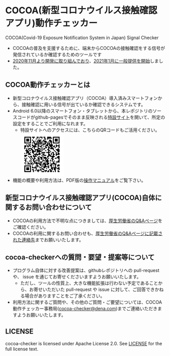# COCOA(新型コロナウイルス接触確認アプリ)動作チェッカー
COCOA(Covid-19 Exposure Notification System in Japan) Signal Checker

- COCOAの普及を支援するために、端末からCOCOAの接触確認をする信号が発信されているか確認するためのツールです
- [2020年11月より開発に取り組んでおり](https://dena.com/jp/article/003672)、[2021年1月に一般提供を開始](https://dena.com/jp/article/003673)しました。

## COCOA動作チェッカーとは

- 新型コロナウイルス接触確認アプリ（COCOA）導⼊済みスマートフォンから、接触確認に用いる信号が出ているか確認できるシステムです。
- Android 6.0以降のスマートフォン・タブレットから、本レポジトリのソースコードがgithub-pagesでそのまま反映される[特設サイト](https://dena.github.io/cocoa-checker/)を開いて、所定の設定をすることでご利用になれます。
  - 特設サイトへのアクセスには、こちらのQRコードもご活用ください。 ![QRコード](manual/qr-code.png)
- 機能の概要や利用方法は、PDF版の[操作マニュアル](https://dena.github.io/cocoa-checker/manual/manual.pdf)をご覧下さい。

## 新型コロナウイルス接触確認アプリ(COCOA)自体に関するお問い合わせについて
- COCOAの利用方法で不明な点につきましては、[厚生労働省のQ&Aページ](https://www.mhlw.go.jp/stf/seisakunitsuite/bunya/kenkou_iryou/covid19_qa_kanrenkigyou_00009.html)をご確認ください。
- COCOAの利用に関するお問い合わせも、[厚生労働省のQ&Aページに記載された連絡先](https://www.mhlw.go.jp/stf/seisakunitsuite/bunya/kenkou_iryou/covid19_qa_kanrenkigyou_00009.html#Q8-1)までお願いいたします。

## cocoa-checkerへの質問・要望・提案等について
- プログラム自体に対する改善提案は、githubレポジトリへの pull-request や、 issue を通じてお寄せくださいますようお願いいたします。
  - ただし、ツールの性質上、大きな機能拡張は行わない予定であることから、お寄せいただいた pull-request や issue に対して、ご回答できかねる場合がありますことをご了承ください。
- 利用方法に関するご質問や、その他のご質問・ご要望については、COCOA動作チェッカー事務局(cocoa-checker@dena.com)までご連絡いただきますようお願いいたします。

## LICENSE

cocoa-checker is licensed under Apache License 2.0. See [LICENSE](./LICENSE) for the full license text.

